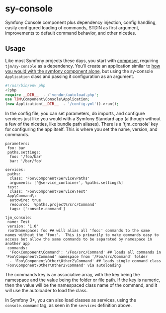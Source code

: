 sy-console
==========

Symfony Console component plus dependency injection, config handling, easily configured loading of commands, STDIN as first argument, improvements to default command behavior, and other niceties.

Usage
-----

Like most Symfony projects these days, you start with [composer](https://getcomposer.org/), requiring `tjm/sy-console` as a dependency.  You'll create an application similar to [how you would with the symfony component alone](http://symfony.com/doc/current/components/console/introduction.html#creating-a-basic-command), but using the sy-console `Application` class and passing it configuration as an argument.

``` php
#!/usr/bin/env php
<?php
require __DIR__  . /'vendor/autoload.php';
use TJM\Component\Console\Application;
(new Application(__DIR__  . '/config.yml'))->run();
```

In the config file, you can set parameters, do imports, and configure services just like you would with a Symfony Standard app (although without a few of the niceties, like bundle path aliases).  There is a 'tjm_console' key for configuring the app itself.  This is where you set the name, version, and commands.

```
parameters:
 foo: bar
 paths.settings:
  foo: '/foo/bar'
  bar: '/bar/foo'

services:
 paths:
  class: 'Foo\Component\Service\Paths'
  arguments: ['@service_container', %paths.settings%]
 test:
  class: 'Foo\Component\Service\Test'
 App\Command\:
  autowire: true
  resource: '%paths.project%/src/Command'
  tags: ['console.command']

tjm_console:
 name: Test
 version: '1.0'
 rootNamespace: foo ## will alias all 'foo:' commands to the same names without the 'foo:'.  This is primarily to make commands easy to access but allow the same commands to be separated by namespace in another app
 commands:
  'Foo\Component\Command': '/Foo/src/Command' ## loads all commands in 'Foo\Component\Command' namespace from '/Foo/src/Command' folder
  - 'Foo\Component\Other\Other2\Command' ## loads single command class 'Foo\Component\Other\Other2\Command' via autoloading
```

The commands key is an associative array, with the key being the namespace and the value being the folder or file path.  If the key is numeric, then the value will be the namespaced class name of the command, and it will use the autoloader to load the class.

In Symfony 3+, you can also load classes as services, using the `console.command` tag, as seen in the `services` definition above.
